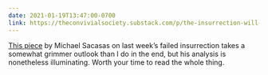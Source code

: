 ```yaml
---
date: 2021-01-19T13:47:00-0700
link: https://theconvivialsociety.substack.com/p/the-insurrection-will-be-live-streamed
---
```


[This piece][post] by Michael Sacasas on last week’s failed insurrection takes a somewhat grimmer outlook than I do in the end, but his analysis is nonetheless illuminating. Worth your time to read the whole thing.

[post]: https://theconvivialsociety.substack.com/p/the-insurrection-will-be-live-streamed
